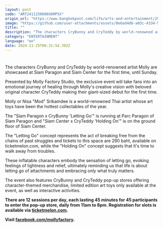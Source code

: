 ```yaml
---
layout: post
code: "ART2411250606G6MPSX"
origin_url: "https://www.bangkokpost.com/life/arts-and-entertainment/2908205/dont-miss-crybunny-and-cryteddy"
image: "https://github.com/user-attachments/assets/0e6ad4d6-a03c-4334-93e0-46c62420724c"
title: ""
description: "The characters CryBunny and CryTeddy by world-renowned artist Molly are showcased at Siam Paragon and Siam Center for the first time, until Sunday."
category: "ENTERTAINMENT"
language: "en"
date: 2024-11-25T06:31:54.392Z
---
```


# 

The characters CryBunny and CryTeddy by world-renowned artist Molly are showcased at Siam Paragon and Siam Center for the first time, until Sunday.

Presented by Molly Factory Studio, the exclusive event will take fans into an emotional journey of healing through Molly's creative vision with beloved original character CryTeddy making their giant-sized debut for the first time.

Molly or Nisa "Mod" Srikamdee is a world-renowned Thai artist whose art toys have been the hottest collectables of the year.

The "Siam Paragon x CryBunny 'Letting Go'" is running at Parc Paragon of Siam Paragon and "Siam Center x CryTeddy 'Holding On'" is on the ground floor of Siam Center.

The "Letting Go" concept represents the act of breaking free from the chains of past struggles and tickets to this space are 290 baht, available on ticketmelon.com, while the "Holding On" concept suggests that it's time to walk away from troubles.

These inflatable characters embody the sensation of letting go, evoking feelings of lightness and relief, ultimately reminding us that life is about letting go of attachments and embracing only what truly matters.

The event also features CryBunny and CryTeddy pop-up stores offering character-themed merchandise, limited edition art toys only available at the event, as well as interactive activities.

**There are 12 sessions per day, each lasting 45 minutes for 45 participants to enter the pop-up store, daily from 11am to 8pm. Registration for slots is available via [ticketmelon.com](https://www.ticketmelon.com).**

**Visit [facebook.com/mollyfactory](https://www.facebook.com/mollyfactory).**
